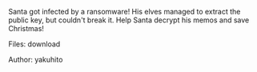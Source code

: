 Santa got infected by a ransomware! His elves managed to extract the public key, but couldn't break it. Help Santa decrypt his memos and save Christmas!

Files: download

Author: yakuhito
